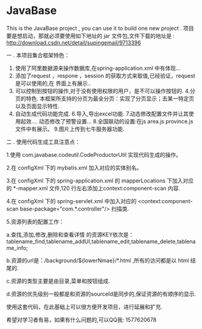 # JavaBase
This is the JavaBase project , you can use it to build one new project .
项目要是想启动，那就必须要使用如下地址的 jar 文件包,文件下载的地址是 :
http://download.csdn.net/detail/supingemail/9713396

一 . 本项目集合框架特色：

1. 使用了阿里数据源来操作数据库,在spring-application.xml 中有体现...
2. 添加了request ，respone ，session 的获取方式来取值,已经验证，request是可以使用的,在 界面上有展示..
3. 可以控制到按钮的操作,对于没有使用权限的用户，是不可以操作按钮的.
4.分页的特色. 本框架所支持的分页为最全分页：实现了分页显示；去某一特定页以及页面显示特性.
5. 自动生成代码功能完成.
6.导入,导出excel功能.
7.动态修改配置文件并让其使用起效.... 动态修改了预警设置...
8.全国联动的设置:在js area.js province.js 文件中有展示。
9.图片上传到七牛服务器功能.

二 . 使用代码生成工具注意点：

1.使用 com.javabase.codeutil.CodeProductorUtil 实现代码生成的操作。

2.在 configXml 下的 mybatis.xml 加入对应的实体别名。

3.在 configXml 下的 spring-application.xml 的 mapperLocations 下加入对应的 *-mapper.xml 文件,120 行左右添加上context:component-scan 内容.

4.在 configXml 下的 spring-servlet.xml 中加入对应的 <context:component-scan base-package="com.*.controller"/> 扫描类.

5.资源列表的配置工作：

a.查找,添加,修改,删除和查看详情 的资源KEY依次是：tablename_find,tablename_addUI,tablename_edit,tablename_delete,tablename_info;

b.资源的url是：/background/${lowerNmae}/*.html ,所有的访问都是以 html 结尾的.

c.资源的类型主要是由目录,菜单和按钮组成.

d.资源的优先级别一般都是和资源的sourceId是同步的,保证资源的有顺序的显示.

使用这套代码，在此基础上可以很方便开发项目，进行延展和扩充.


希望对学习者有易，如果有什么问题的,可以QQ我: 1577620678 
